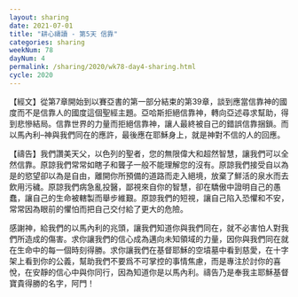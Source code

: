 ```yaml
---
layout: sharing
date: 2021-07-01
title: "耕心禱讀 - 第5天 信靠"
categories: sharing
weekNum: 78
dayNum: 4
permalink: /sharing/2020/wk78-day4-sharing.html
cycle: 2020
---
```


【經文】從第7章開始到以賽亞書的第一部分結束的第39章，談到應當信靠神的國度而不是信靠人的國度這個聖經主題。亞哈斯拒絕信靠神，轉向亞述尋求幫助，得到悲慘結局。信靠世界的力量而拒絕信靠神，讓人最終被自己的錯誤信靠捆鎖。而以馬內利–神與我們同在的應許，最後應在耶穌身上，就是神對不信的人的回應。

【禱告】我們讚美天父，以色列的聖者，您的無限偉大和超然智慧，讓我們可以全然信靠。原諒我們常常如瞎子和聾子一般不能理解您的沒有。原諒我們接受自以為是的慾望卻以為是自由，離開你所預備的道路而走入絕境，放棄了鮮活的泉水而去飲用污穢。原諒我們病急亂投醫，鄙視來自你的智慧，卻在驕傲中證明自己的愚蠢，讓自己的生命被轄製而舉步維艱。原諒我們的短視，讓自己陷入恐懼和不安，常常因為眼前的懼怕而把自己交付給了更大的危險。

感謝神，給我們的以馬內利的兆頭，讓我們知道你與我們同在，就不必害怕人對我們所造成的傷害。求你讓我們的信心成為邁向未知領域的力量，因你與我們同在就在生命中的每一個時刻得勝。求你讓我們在基督耶穌的空墳墓中看到慈愛，在十字架上看到你的公義，幫助我們不要爲不可掌控的事情焦慮，而是專注於討你的喜悅，在安靜的信心中與你同行，因為知道你是以馬內利。禱告乃是奉我主耶穌基督寶貴得勝的名字，阿門！
